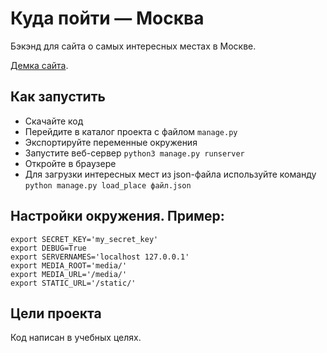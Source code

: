 # Куда пойти — Москва

Бэкэнд для сайта о самых интересных местах в Москве.

[Демка сайта](http://yurybelov.pythonanywhere.com/).

## Как запустить

* Скачайте код
* Перейдите в каталог проекта с файлом `manage.py`
* Экспортируйте переменные окружения
* Запустите веб-сервер `python3 manage.py runserver`
* Откройте в браузере
* Для загрузки интересных мест из json-файла используйте команду `python manage.py load_place файл.json`

## Настройки окружения. Пример:

```
export SECRET_KEY='my_secret_key'
export DEBUG=True
export SERVERNAMES='localhost 127.0.0.1'
export MEDIA_ROOT='media/'
export MEDIA_URL='/media/'
export STATIC_URL='/static/'
```

## Цели проекта

Код написан в учебных целях.